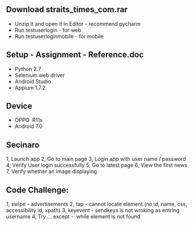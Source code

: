 ## Download straits_times_com.rar
- Unzip it and open it in Editor - recommend pycharm
- Run testuserlogin - for web
- Run testuserloginmobile - for mobile

## Setup - Assignment - Reference.doc
- Python 2.7
- Selenium web driver
- Android Studio
- Appium 1.7.2
## Device
- OPPO  R11s 
- Android 7.0

## Secinaro
1, Launch app
2, Go to main page
3, Login app with user name / password
4, Verify User login successfully
5, Go to latest page
6, View the first news 
7, Verify whether an image displaying 

## Code Challenge:
1, swipe - advertisements
2, tap - cannot locate element (no id, name, css, accessibility id, xpath)
3, keyevent - sendkeys is not wroking as entring username
4, Try ... except -  while element is not found
